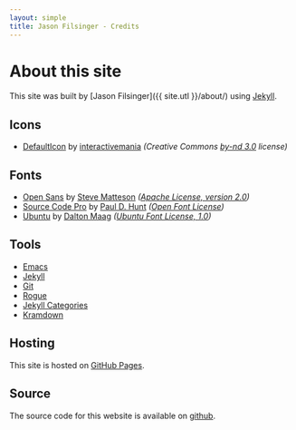 ```yaml
---
layout: simple
title: Jason Filsinger - Credits
---
```


# About this site

This site was built by [Jason Filsinger]({{ site.utl }}/about/) using [Jekyll](https://github.com/mojombo/jekyll).

## Icons

* [DefaultIcon](http://www.defaulticon.com/) by [interactivemania](http://www.interactivemania.com/) _(Creative Commons [by-nd 3.0](https://creativecommons.org/licenses/by-nd/3.0/) license)_

## Fonts

* [Open Sans](https://fonts.google.com/specimen/Open+Sans) by [Steve Matteson](https://en.wikipedia.org/wiki/Steve_Matteson) _([Apache License, version 2.0](https://www.apache.org/licenses/LICENSE-2.0.html))_
* [Source Code Pro](https://fonts.google.com/specimen/Source+Code+Pro) by [Paul D. Hunt](https://en.wikipedia.org/wiki/Source_Code_Pro) _([Open Font License](https://scripts.sil.org/cms/scripts/page.php?site_id=nrsi&id=OFL_web))_
* [Ubuntu](https://fonts.google.com/specimen/Ubuntu) by [Dalton Maag](https://www.daltonmaag.com/) _([Ubuntu Font License, 1.0](https://font.ubuntu.com/))_

## Tools

* [Emacs](https://www.gnu.org/software/emacs)
* [Jekyll](https://github.com/mojombo/jekyll)
* [Git](https://git-scm.com)
* [Rogue](https://github.com/jneen/rouge)
* [Jekyll Categories](https://github.com/zroger/jekyll-categories)
* [Kramdown](https://kramdown.gettalong.org/)

## Hosting

This site is hosted on [GitHub Pages](https://github.com/filsinger/filsinger.github.com).

## Source

The source code for this website is available on [github](https://github.com/filsinger/filsinger.github.com).
